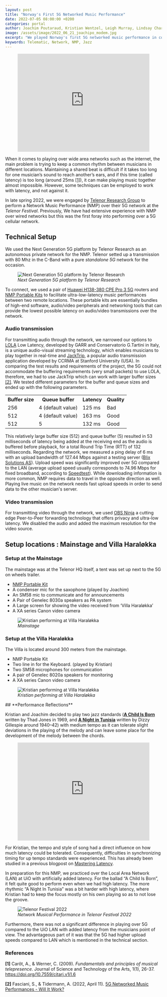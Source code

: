 ```yaml
---
layout: post
title: "Norway's First 5G Networked Music Performance"
date: 2022-07-05 08:00:00 +0200
categories: portal
author: Joachim Poutaraud, Kristian Wentzel, Leigh Murray, Lindsay Charles
image: /assets/image/2022_06_21_joachipo_modem.jpg
excerpt: "We played Norway's first 5G networked music performance in collaboration with Telenor Research."
keywords: Telematic, Network, NMP, Jazz
---
```

<figure style="float: none">
   <iframe
      width="100%"
      height="315"
      src="https://www.youtube.com/embed/UDqO1gerwL0"
      title="YouTube video player"
      frameborder="0"
      allow="accelerometer; autoplay; clipboard-write; encrypted-media; gyroscope; picture-in-picture" allowfullscreen>
      </iframe>
  <figcaption></figcaption>
</figure>

When it comes to playing over wide area networks such as the internet, the main problem is trying to keep a common rhythm between musicians in different locations. Maintaining a shared beat is difficult if it takes too long for one musician’s sound to reach another’s ears, and if this time (called latency) is too long (around 25ms [[1]](#references)), it can make playing music together almost impossible. However, some techniques can be employed to work with latency, and not against it.

In late spring 2022, we were engaged by [Telenor Research Group](https://www.telenor.com/innovation/research/) to perform a Network Music Performance (NMP) over their 5G network at the *Telenor Festival*. Previously, We have had extensive experience with NMP over wired networks but this was the first foray into performing over a 5G cellular network.

## **Technical Setup**

We used the Next Generation 5G platform by Telenor Research as an autonomous private network for the NMP. Telenor setted up a transmission with 80 Mhz in the C-Band with a pure *standalone 5G* network for the occasion.

<figure style="float: none">
   <img src="/assets/image/2022_07_07_joachipo_5Ggraph.png" alt="Next Generation 5G platform by Telenor Research" title="" width="auto" />
   <figcaption><i>Next Generation 5G platform by Telenor Research</i></figcaption>
</figure>

To connect, we used a pair of [Huawei H138-380 CPE Pro 3 5G](https://nettbutikk.emcom.no/) routers and [NMP Portable Kits](https://github.com/MCT-master/NMP-Portable-Kits/wiki) to facilitate ultra-low-latency music performances between two remote locations. These portable kits are essentially bundles of high-end software, audio/video peripherals and networking tools that can provide the lowest possible latency on audio/video transmissions over the network.

### **Audio transmission**
For transmitting audio through the network, we narrowed our options to [LOLA](lola.conts.it/) Low Latency, developed by GARR and Conservatorio G.Tartini in Italy, is a unique audio-visual streaming technology, which enables musicians to play together in real-time and [JackTrip](https://www.jacktrip.org/), a popular audio transmission application developed by CCRMA at Stanford University (USA). In comparing the test results and requirements of the project, the 5G could not accommodate the buffering requirements (very small packets) to use LOLA, therefore, we had to use JackTrip  which can work with larger buffer sizes [[2]](#references). We tested different parameters for the buffer and queue sizes and ended up with the following parameters.

<table>
  <tr>
    <th>Buffer size</th>
    <th>Queue buffer</th>
    <th>Latency</th>
    <th>Quality</th>
  </tr>
  <tr>
    <td>256</td>
    <td>4 (default value)</td>
    <td>125 ms</td>
    <td>Bad</td>
  </tr>
  <tr>
    <td>512</td>
    <td>4 (default value)</td>
    <td>163 ms</td>
    <td>Good</td>
  </tr>
  <tr>
    <td>512</td>
    <td>5</td>
    <td>132 ms</td>
    <td>Good</td>
  </tr>
</table>

This relatively large buffer size (512) and queue buffer (5) resulted in 53 milliseconds of latency being added at the receiving end as the audio is buffered before playback, for a total Round Trip Time (RTT) of 132 milliseconds. Regarding the network, we measured a ping delay of 6 ms with an upload bandwidth of 127.44 Mbps against a testing server ([Blix Solutions AS](https://www.blix.com/servers/)). Upload speed was significantly improved over 5G compared to the LAN (average upload speed usually corresponds to 74.96 Mbps for fixed broadband, according to [Speedtest](https://www.speedtest.net/global-index)). While downloading information is more common, NMP requires data to travel in the opposite direction as well. Playing live music on the network needs fast upload speeds in order to send data to the other musician's server.

### **Video transmission**
For transmitting video through the network, we used [OBS Ninja](https://vdo.ninja/) a cutting edge Peer-to-Peer forwarding technology that offers privacy and ultra-low latency. We disabled the audio and added the maximum resolution for the video source.

## **Setup locations : Mainstage and Villa Haraløkka**



### **Setup at the Mainstage**
The mainstage was at the Telenor HQ itself, a tent was set up next to the 5G on wheels trailer.

- [NMP Portable Kit](https://github.com/MCT-master/NMP-Portable-Kits/wiki)
- A condenser mic for the saxophone (played by Joachim)
- An SM58 mic to communicate and for announcements
- A Pair of Genelec 8030a speakers as PA system
- A Large screen for showing the video received from ‘Villa Haraløkka’
- A XA series Canon video camera

<figure style="float: none">
   <img src="/assets/image/2022_07_05_lindsay_mainstage.jpg" alt="Kristian performing at Villa Haraløkka" title="" width="auto" />
   <figcaption><i>Mainstage</i></figcaption>
</figure>



### **Setup at the Villa Haraløkka**
The Villa is located around 300 meters from the mainstage.

- NMP Portable Kit
- Two line in for the Keyboard. (played by Kristian)
- Two SM58 microphones for communication
- A pair of Genelec 8020a speakers for monitoring
- A XA series Canon video camera


<figure style="float: none">
   <img src="/assets/image/2022_06_24_joachipo_villa.jpg" alt="Kristian performing at Villa Haraløkka" title="" width="auto" />
   <figcaption><i>Kristian performing at Villa Haraløkka</i></figcaption>
</figure>
## **Performance Reflections**

Kristian and Joachim decided to play two jazz standards ([**A Child Is Born**](https://www.youtube.com/watch?v=-M2ADUgffFE) written by Thad Jones in 1969, and [**A Night in Tunisia**](https://www.youtube.com/watch?v=v3GhgSTzAxw) written by Dizzy Gillespie around 1940–42) with medium tempo as it can tolerate slight deviations in the playing of the melody and can leave some place for the development of the melody between the chords.

<figure style="float: none">
   <iframe
      width="100%"
      height="315"
      src="https://www.youtube.com/embed/WGTF7fL8w-Q"
      title="YouTube video player"
      frameborder="0"
      allow="accelerometer; autoplay; clipboard-write; encrypted-media; gyroscope; picture-in-picture"
      allowfullscreen>
   </iframe>
  <figcaption></figcaption>
</figure>



For Kristian, the tempo and style of song had a direct influence on how much latency could be tolerated. Consequently, difficulties in synchronizing timing for up tempo standards were experienced. This has already been studied in a previous blogpost on [Mastering Latency](https://mct-master.github.io/portal/2022/02/21/joachipo-measuring-latency.html).

In preparation for this NMP, we practiced over the Local Area Network (LAN) at UiO with artificially added latency. For the ballad “A Child Is Born”, it felt quite good to perform even when we had high latency. The more rhythmic “A Night In Tunisia” was a bit harder with high latency, where Kristian had to keep the focus mostly on his own playing so as to not lose the groove.

<figure style="float: none">
   <img src="/assets/image/2022_06_24_joachipo_telenor.jpg" alt="Telenor Festival 2022" title="" width="auto" />
   <figcaption><i>Network Musical Performance in Telenor Festival 2O22</i></figcaption>
</figure>

Furthermore, there was not a significant difference in playing over 5G compared to the UiO LAN with added latency from the musicians point of view. The advantageous part of it was that the 5G had higher upload speeds compared to LAN which is mentioned in the technical section.

### References

**[1]** Carôt, A., & Werner, C. (2009). *Fundamentals and principles of musical telepresence*. Journal of Science and Technology of the Arts, 1(1), 26-37. https://doi.org/10.7559/citarj.v1i1.6

**[2]** Fasciani, S., & Tidermann, A. (2022, April 11). [5G Networked Music Performances - Will It Work?](https://mct-master.github.io/portal/2022/04/11/aleksati-5g-nmp.html)
